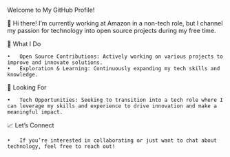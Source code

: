 Welcome to My GitHub Profile!

👋 Hi there! I’m currently working at Amazon in a non-tech role, but I channel my passion for technology into open source projects during my free time.

🔧 What I Do

	•	Open Source Contributions: Actively working on various projects to improve and innovate solutions.
	•	Exploration & Learning: Continuously expanding my tech skills and knowledge.

🚀 Looking For

	•	Tech Opportunities: Seeking to transition into a tech role where I can leverage my skills and experience to drive innovation and make a meaningful impact.

📈 Let’s Connect

	•	If you’re interested in collaborating or just want to chat about technology, feel free to reach out!
